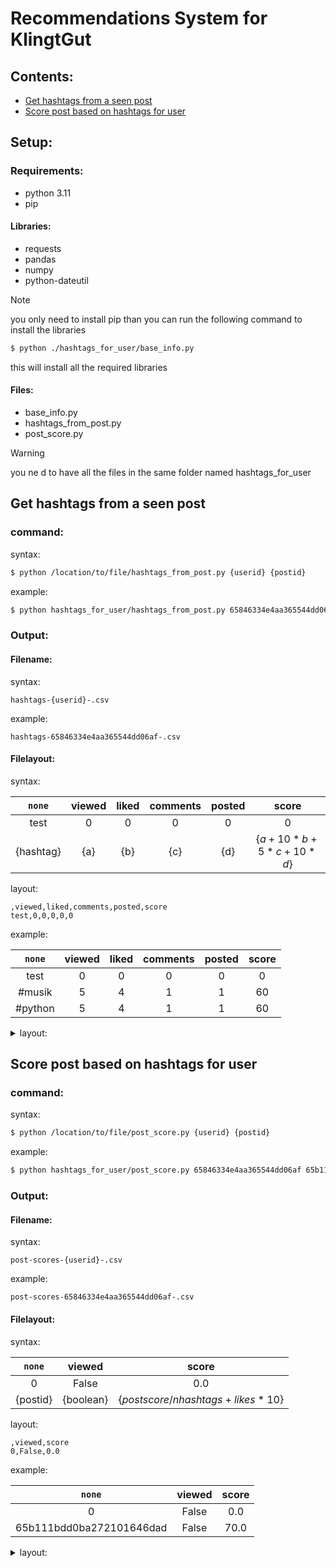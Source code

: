 # Recommendations System for KlingtGut

## Contents:

* [Get hashtags from a seen post](#get-hashtags-from-a-seen-post)
* [Score post based on hashtags for user](#score-post-based-on-hashtags-for-user)

## Setup:

### Requirements:

* python 3.11
* pip

#### Libraries:

* requests
* pandas
* numpy
* python-dateutil

> [!NOTE]
> you only need to install pip than you can run the following command to install the libraries
> ```bash
> $ python ./hashtags_for_user/base_info.py
> ```
> this will install all the required libraries

#### Files:

* base_info.py
* hashtags_from_post.py
* post_score.py

> [!WARNING]
> you ne
d to have all the files in the same folder named hashtags_for_user


## Get hashtags from a seen post

### command:

syntax:

```bash
$ python /location/to/file/hashtags_from_post.py {userid} {postid}
```

example:

```bash
$ python hashtags_for_user/hashtags_from_post.py 65846334e4aa365544dd06af 65b111bdd0ba272101646dad
```

### Output:

#### Filename:

syntax:

```csv
hashtags-{userid}-.csv
```

example:

```csv
hashtags-65846334e4aa365544dd06af-.csv
```

#### Filelayout:

syntax:

|`none`|viewed|liked|comments|posted|score|
|:---:|:---:|:---:|:---:|:---:|:---:|
|test|0|0|0|0|0|
|{hashtag}|{a}|{b}|{c}|{d}|{$`a + 10 * b + 5 * c + 10 * d`$}|

layout:

```csv
,viewed,liked,comments,posted,score
test,0,0,0,0,0
```

example:

|`none`|viewed|liked|comments|posted|score|
|:---:|:---:|:---:|:---:|:---:|:---:|
|test|0|0|0|0|0|
|#musik|5|4|1|1|60|
|#python|5|4|1|1|60|

<details>
<summary>layout:</summary>

```csv
,viewed,liked,comments,posted,score
test,0,0,0,0,0
#musik,5,4,1,1,60
#python,5,4,1,1,60
```

</details>

## Score post based on hashtags for user

### command:

syntax:

```bash
$ python /location/to/file/post_score.py {userid} {postid}
```

example:

```bash
$ python hashtags_for_user/post_score.py 65846334e4aa365544dd06af 65b111bdd0ba272101646dad
```

### Output:

#### Filename:

syntax:

```csv
post-scores-{userid}-.csv
```

example:

```csv
post-scores-65846334e4aa365544dd06af-.csv
```

#### Filelayout:

syntax:

|`none`|viewed|score|
|:---:|:---:|:---:|
|0|False|0.0|
|{postid}|{boolean}|{$`postscore / nhashtags + likes * 10`$}|

layout:

```csv
,viewed,score
0,False,0.0
```

example:

|`none`|viewed|score|
|:---:|:---:|:---:|
|0|False|0.0|
|65b111bdd0ba272101646dad|False|70.0|

<details>
<summary>layout:</summary>

```csv
,viewed,score
0,False,0.0
65b111bdd0ba272101646dad,False,70.0
```

</details>
